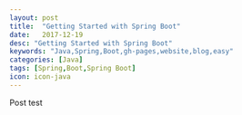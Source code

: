 ```yaml
---
layout: post
title:  "Getting Started with Spring Boot"
date:   2017-12-19
desc: "Getting Started with Spring Boot"
keywords: "Java,Spring,Boot,gh-pages,website,blog,easy"
categories: [Java]
tags: [Spring,Boot,Spring Boot]
icon: icon-java
---
```


Post test